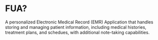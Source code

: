 # FUA?

A personalized Electronic Medical Record (EMR) Application that handles storing and managing patient information, including medical histories, treatment plans, and schedues, with additional note-taking capabilities.
